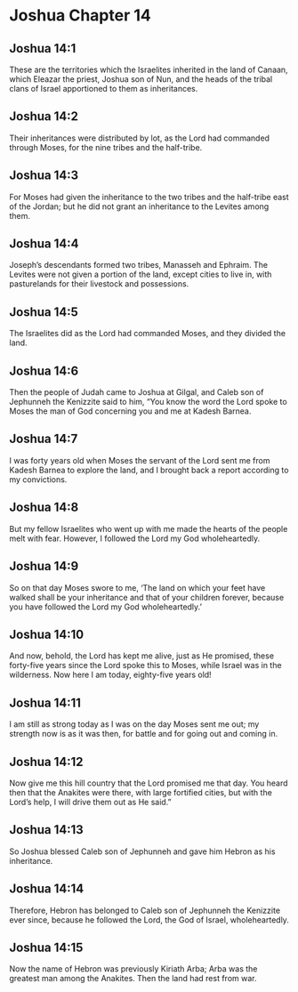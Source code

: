 # Joshua Chapter 14

## Joshua 14:1
These are the territories which the Israelites inherited in the land of Canaan, which Eleazar the priest, Joshua son of Nun, and the heads of the tribal clans of Israel apportioned to them as inheritances.

## Joshua 14:2
Their inheritances were distributed by lot, as the Lord had commanded through Moses, for the nine tribes and the half-tribe.

## Joshua 14:3
For Moses had given the inheritance to the two tribes and the half-tribe east of the Jordan; but he did not grant an inheritance to the Levites among them.

## Joshua 14:4
Joseph’s descendants formed two tribes, Manasseh and Ephraim. The Levites were not given a portion of the land, except cities to live in, with pasturelands for their livestock and possessions.

## Joshua 14:5
The Israelites did as the Lord had commanded Moses, and they divided the land.

## Joshua 14:6
Then the people of Judah came to Joshua at Gilgal, and Caleb son of Jephunneh the Kenizzite said to him, “You know the word the Lord spoke to Moses the man of God concerning you and me at Kadesh Barnea.

## Joshua 14:7
I was forty years old when Moses the servant of the Lord sent me from Kadesh Barnea to explore the land, and I brought back a report according to my convictions.

## Joshua 14:8
But my fellow Israelites who went up with me made the hearts of the people melt with fear. However, I followed the Lord my God wholeheartedly.

## Joshua 14:9
So on that day Moses swore to me, ‘The land on which your feet have walked shall be your inheritance and that of your children forever, because you have followed the Lord my God wholeheartedly.’

## Joshua 14:10
And now, behold, the Lord has kept me alive, just as He promised, these forty-five years since the Lord spoke this to Moses, while Israel was in the wilderness. Now here I am today, eighty-five years old!

## Joshua 14:11
I am still as strong today as I was on the day Moses sent me out; my strength now is as it was then, for battle and for going out and coming in.

## Joshua 14:12
Now give me this hill country that the Lord promised me that day. You heard then that the Anakites were there, with large fortified cities, but with the Lord’s help, I will drive them out as He said.”

## Joshua 14:13
So Joshua blessed Caleb son of Jephunneh and gave him Hebron as his inheritance.

## Joshua 14:14
Therefore, Hebron has belonged to Caleb son of Jephunneh the Kenizzite ever since, because he followed the Lord, the God of Israel, wholeheartedly.

## Joshua 14:15
Now the name of Hebron was previously Kiriath Arba; Arba was the greatest man among the Anakites. Then the land had rest from war.

